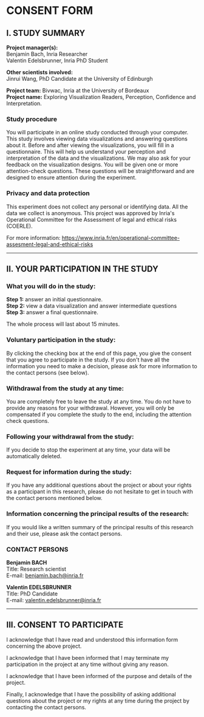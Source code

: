 # CONSENT FORM

## I. STUDY SUMMARY

**Project manager(s):**  
Benjamin Bach, Inria Researcher  
Valentin Edelsbrunner, Inria PhD Student

**Other scientists involved:**  
Jinrui Wang, PhD Candidate at the University of Edinburgh

**Project team:** Bivwac, Inria at the University of Bordeaux  
**Project name:** Exploring Visualization Readers, Perception, Confidence and Interpretation.

### Study procedure
You will participate in an online study conducted through your computer. This study involves viewing data visualizations and answering questions about it. Before and after viewing the visualizations, you will fill in a questionnaire. This will help us understand your perception and interpretation of the data and the visualizations. We may also ask for your feedback on the visualization designs. You will be given one or more attention-check questions. These questions will be straightforward and are designed to ensure attention during the experiment.

### Privacy and data protection
This experiment does not collect any personal or identifying data. All the data we collect is anonymous. This project was approved by Inria's Operational Committee for the Assessment of legal and ethical risks (COERLE).

For more information: https://www.inria.fr/en/operational-committee-assesment-legal-and-ethical-risks

---

## II. YOUR PARTICIPATION IN THE STUDY

### What you will do in the study:

**Step 1:** answer an initial questionnaire.  
**Step 2:** view a data visualization and answer intermediate questions  
**Step 3:** answer a final questionnaire.

The whole process will last about 15 minutes.

### Voluntary participation in the study:
By clicking the checking box at the end of this page, you give the consent that you agree to participate in the study. If you don't have all the information you need to make a decision, please ask for more information to the contact persons (see below).

### Withdrawal from the study at any time:
You are completely free to leave the study at any time. You do not have to provide any reasons for your withdrawal. However, you will only be compensated if you complete the study to the end, including the attention check questions.

### Following your withdrawal from the study:
If you decide to stop the experiment at any time, your data will be automatically deleted.

### Request for information during the study:
If you have any additional questions about the project or about your rights as a participant in this research, please do not hesitate to get in touch with the contact persons mentioned below.

### Information concerning the principal results of the research:
If you would like a written summary of the principal results of this research and their use, please ask the contact persons.

### CONTACT PERSONS

**Benjamin BACH**  
Title: Research scientist  
E-mail: benjamin.bach@inria.fr

**Valentin EDELSBRUNNER**  
Title: PhD Candidate  
E-mail: valentin.edelsbrunner@inria.fr

---

## III. CONSENT TO PARTICIPATE

I acknowledge that I have read and understood this information form concerning the above project.

I acknowledge that I have been informed that I may terminate my participation in the project at any time without giving any reason.

I acknowledge that I have been informed of the purpose and details of the project.

Finally, I acknowledge that I have the possibility of asking additional questions about the project or my rights at any time during the project by contacting the contact persons. 

